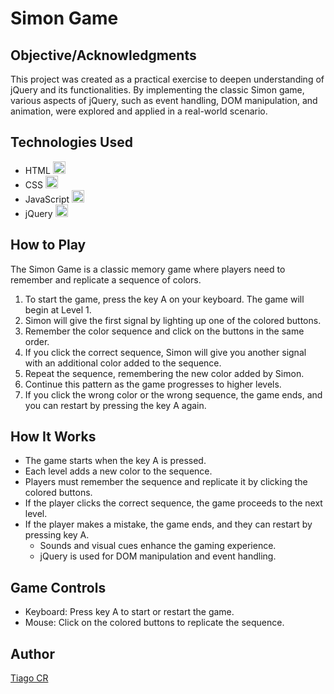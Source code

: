 # Simon Game

## Objective/Acknowledgments

This project was created as a practical exercise to deepen understanding of jQuery and its functionalities. By implementing the classic Simon game, various aspects of jQuery, such as event handling, DOM manipulation, and animation, were explored and applied in a real-world scenario.

## Technologies Used

- HTML <img height="20" src="https://user-images.githubusercontent.com/25181517/192158954-f88b5814-d510-4564-b285-dff7d6400dad.png"></img>
- CSS <img height="20" src="https://user-images.githubusercontent.com/25181517/183898674-75a4a1b1-f960-4ea9-abcb-637170a00a75.png"></img>
- JavaScript <img height="20" src="https://user-images.githubusercontent.com/25181517/117447155-6a868a00-af3d-11eb-9cfe-245df15c9f3f.png"></img>
- jQuery <img height="20" src="https://upload.wikimedia.org/wikipedia/commons/thumb/f/fd/JQuery-Logo.svg/2560px-JQuery-Logo.svg.png"></img>

## How to Play

The Simon Game is a classic memory game where players need to remember and replicate a sequence of colors.

1. To start the game, press the key A on your keyboard. The game will begin at Level 1.
2. Simon will give the first signal by lighting up one of the colored buttons.
3. Remember the color sequence and click on the buttons in the same order.
4. If you click the correct sequence, Simon will give you another signal with an additional color added to the sequence.
5. Repeat the sequence, remembering the new color added by Simon.
6. Continue this pattern as the game progresses to higher levels.
7. If you click the wrong color or the wrong sequence, the game ends, and you can restart by pressing the key A again.

## How It Works

- The game starts when the key A is pressed.
- Each level adds a new color to the sequence.
- Players must remember the sequence and replicate it by clicking the colored buttons.
- If the player clicks the correct sequence, the game proceeds to the next level.
- If the player makes a mistake, the game ends, and they can restart by pressing key A.
  - Sounds and visual cues enhance the gaming experience.
  - jQuery is used for DOM manipulation and event handling.

## Game Controls

- Keyboard: Press key A to start or restart the game.
- Mouse: Click on the colored buttons to replicate the sequence.

## Author

[Tiago CR](https://github.com/Tiago2840)
